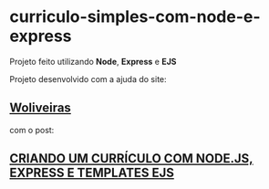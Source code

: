 # curriculo-simples-com-node-e-express

Projeto feito utilizando <b>Node</b>, <b>Express</b> e <b>EJS</b>

Projeto desenvolvido com a ajuda do site:
<h2><a href="https://woliveiras.com.br">Woliveiras<a></h2>

com o post:
<h2><a href="https://woliveiras.com.br/posts/criando-um-currículo-com-node-js-express-e-templates-ejs/">CRIANDO UM CURRÍCULO COM NODE.JS, EXPRESS E TEMPLATES EJS</a></h2>
